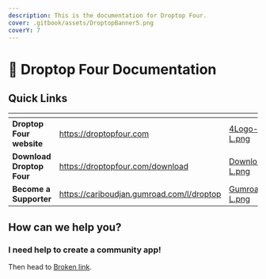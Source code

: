 ```yaml
---
description: This is the documentation for Droptop Four.
cover: .gitbook/assets/DroptopBanner5.png
coverY: 7
---
```


# 📄 Droptop Four Documentation

## Quick Links

<table data-view="cards"><thead><tr><th></th><th data-hidden data-card-target data-type="content-ref"></th><th data-hidden data-card-cover data-type="files"></th></tr></thead><tbody><tr><td><strong>Droptop Four website</strong></td><td><a href="https://droptopfour.com">https://droptopfour.com</a></td><td><a href=".gitbook/assets/4Logo-L.png">4Logo-L.png</a></td></tr><tr><td><strong>Download Droptop Four</strong></td><td><a href="https://droptopfour.com/download">https://droptopfour.com/download</a></td><td><a href=".gitbook/assets/Download-L.png">Download-L.png</a></td></tr><tr><td><strong>Become a Supporter</strong></td><td><a href="https://cariboudjan.gumroad.com/l/droptop">https://cariboudjan.gumroad.com/l/droptop</a></td><td><a href=".gitbook/assets/Gumroad-L.png">Gumroad-L.png</a></td></tr></tbody></table>



## How can we help you?

### I need help to create a community app!

Then head to [Broken link](broken-reference "mention").
